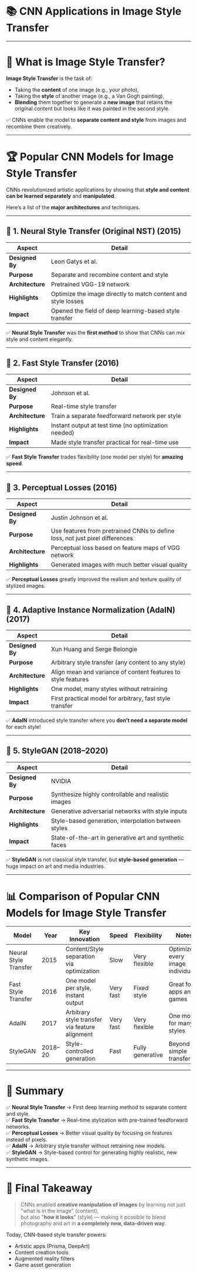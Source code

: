 # 📚 **CNN Applications in Image Style Transfer**

---

# 🧠 **What is Image Style Transfer?**

**Image Style Transfer** is the task of:
- Taking the **content** of one image (e.g., your photo),
- Taking the **style** of another image (e.g., a Van Gogh painting),
- **Blending** them together to generate a **new image** that retains the original content but looks like it was painted in the second style.

✅ CNNs enable the model to **separate content and style** from images and recombine them creatively.

---

# 🏆 **Popular CNN Models for Image Style Transfer**

CNNs revolutionized artistic applications by showing that **style and content can be learned separately** and **manipulated**.

Here’s a list of the **major architectures** and techniques.

---

## 🔹 1. **Neural Style Transfer (Original NST) (2015)**

| Aspect                | Detail |
|------------------------|--------|
| **Designed By**        | Leon Gatys et al. |
| **Purpose**            | Separate and recombine content and style |
| **Architecture**       | Pretrained VGG-19 network |
| **Highlights**         | Optimize the image directly to match content and style losses |
| **Impact**             | Opened the field of deep learning-based style transfer

✅ **Neural Style Transfer** was the **first method** to show that CNNs can mix style and content elegantly.

---

## 🔹 2. **Fast Style Transfer (2016)**

| Aspect                | Detail |
|------------------------|--------|
| **Designed By**        | Johnson et al. |
| **Purpose**            | Real-time style transfer |
| **Architecture**       | Train a separate feedforward network per style |
| **Highlights**         | Instant output at test time (no optimization needed) |
| **Impact**             | Made style transfer practical for real-time use

✅ **Fast Style Transfer** trades flexibility (one model per style) for **amazing speed**.

---

## 🔹 3. **Perceptual Losses (2016)**

| Aspect                | Detail |
|------------------------|--------|
| **Designed By**        | Justin Johnson et al. |
| **Purpose**            | Use features from pretrained CNNs to define loss, not just pixel differences |
| **Architecture**       | Perceptual loss based on feature maps of VGG network |
| **Highlights**         | Generated images with much better visual quality

✅ **Perceptual Losses** greatly improved the realism and texture quality of stylized images.

---

## 🔹 4. **Adaptive Instance Normalization (AdaIN) (2017)**

| Aspect                | Detail |
|------------------------|--------|
| **Designed By**        | Xun Huang and Serge Belongie |
| **Purpose**            | Arbitrary style transfer (any content to any style) |
| **Architecture**       | Align mean and variance of content features to style features |
| **Highlights**         | One model, many styles without retraining |
| **Impact**             | First practical model for arbitrary, fast style transfer

✅ **AdaIN** introduced style transfer where you **don’t need a separate model** for each style!

---

## 🔹 5. **StyleGAN (2018–2020)**

| Aspect                | Detail |
|------------------------|--------|
| **Designed By**        | NVIDIA |
| **Purpose**            | Synthesize highly controllable and realistic images |
| **Architecture**       | Generative adversarial networks with style inputs |
| **Highlights**         | Style-based generation, interpolation between styles |
| **Impact**             | State-of-the-art in generative art and synthetic faces

✅ **StyleGAN** is not classical style transfer, but **style-based generation** — huge impact on art and media industries.

---

# 📊 **Comparison of Popular CNN Models for Image Style Transfer**

| Model         | Year | Key Innovation                  | Speed | Flexibility | Notes |
|---------------|------|----------------------------------|-------|-------------|-------|
| Neural Style Transfer | 2015 | Content/Style separation via optimization | Slow  | Very flexible | Optimizes every image individually |
| Fast Style Transfer   | 2016 | One model per style, instant output | Very fast | Fixed style | Great for apps and games |
| AdaIN         | 2017 | Arbitrary style transfer via feature alignment | Very fast | Very flexible | One model for many styles |
| StyleGAN      | 2018–20 | Style-controlled generation | Fast | Fully generative | Beyond simple transfer |

---

# 🎯 **Summary**

✅ **Neural Style Transfer** → First deep learning method to separate content and style.  
✅ **Fast Style Transfer** → Real-time stylization with pre-trained feedforward networks.  
✅ **Perceptual Losses** → Better visual quality by focusing on features instead of pixels.  
✅ **AdaIN** → Arbitrary style transfer without retraining new models.  
✅ **StyleGAN** → Style-based control for generating highly realistic, new synthetic images.

---

# 🧠 **Final Takeaway**

> CNNs enabled **creative manipulation of images** by learning not just "what is in the image" (content),  
> but also "**how it looks**" (style) — making it possible to blend photography and art in **a completely new, data-driven way**.

Today, CNN-based style transfer powers:
- Artistic apps (Prisma, DeepArt)
- Content creation tools
- Augmented reality filters
- Game asset generation
